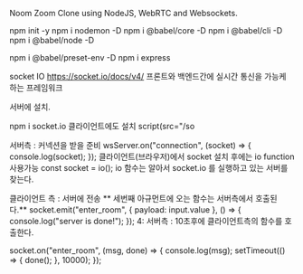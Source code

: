 Noom
Zoom Clone using NodeJS, WebRTC and Websockets.

npm init -y
npm i nodemon -D npm i @babel/core -D npm i @babel/cli -D npm i @babel/node -D

npm i @babel/preset-env -D npm i express

socket IO
https://socket.io/docs/v4/ 프론트와 백엔드간에 실시간 통신을 가능케 하는 프레임워크

서버에 설치.

npm i socket.io 클라이언트에도 설치 script(src="/so

서버측 : 커넥션을 받을 준비
wsServer.on("connection", (socket) => {  
    console.log(socket);
});
클라이언트(브라우저)에서 socket 설치 후에는 io function 사용가능
const socket = io();
io 함수는 알아서 socket.io 를 실행하고 있는 서버를 찾는다.

클라이언트 측 : 서버에 전송
** 세번째 아규먼트에 오는 함수는 서버측에서 호출된다.**
  socket.emit("enter_room", { payload: input.value }, () => {
    console.log("server is done!");
  });
4: 서버측 : 10초후에 클라이언트측의 함수를 호출한다.

socket.on("enter_room", (msg, done) => {
    console.log(msg);
    setTimeout(() => {
      done();
    }, 10000);
  });
